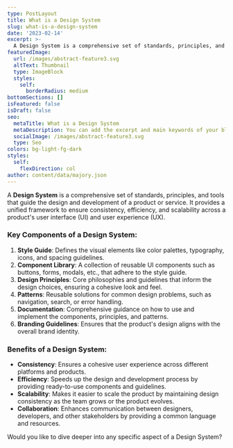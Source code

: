 ```yaml
---
type: PostLayout
title: What is a Design System
slug: what-is-a-design-system
date: '2023-02-14'
excerpt: >-
  A Design System is a comprehensive set of standards, principles, and tools that guide the design and development of a product or service. It provides a unified framework to ensure consistency, efficiency, and scalability across a product's user interface (UI) and user experience (UX).
featuredImage:
  url: /images/abstract-feature3.svg
  altText: Thumbnail
  type: ImageBlock
  styles:
    self:
      borderRadius: medium
bottomSections: []
isFeatured: false
isDraft: false
seo:
  metaTitle: What is a Design System
  metaDescription: You can add the excerpt and main keywords of your blog post here.
  socialImage: /images/abstract-feature3.svg
  type: Seo
colors: bg-light-fg-dark
styles:
  self:
    flexDirection: col
author: content/data/majory.json
---
```


A **Design System** is a comprehensive set of standards, principles, and tools that guide the design and development of a product or service. It provides a unified framework to ensure consistency, efficiency, and scalability across a product's user interface (UI) and user experience (UX).

### Key Components of a Design System:

1. **Style Guide**: Defines the visual elements like color palettes, typography, icons, and spacing guidelines.
2. **Component Library**: A collection of reusable UI components such as buttons, forms, modals, etc., that adhere to the style guide.
3. **Design Principles**: Core philosophies and guidelines that inform the design choices, ensuring a cohesive look and feel.
4. **Patterns**: Reusable solutions for common design problems, such as navigation, search, or error handling.
5. **Documentation**: Comprehensive guidance on how to use and implement the components, principles, and patterns.
6. **Branding Guidelines**: Ensures that the product's design aligns with the overall brand identity.

### Benefits of a Design System:

- **Consistency**: Ensures a cohesive user experience across different platforms and products.
- **Efficiency**: Speeds up the design and development process by providing ready-to-use components and guidelines.
- **Scalability**: Makes it easier to scale the product by maintaining design consistency as the team grows or the product evolves.
- **Collaboration**: Enhances communication between designers, developers, and other stakeholders by providing a common language and resources.

Would you like to dive deeper into any specific aspect of a Design System?
